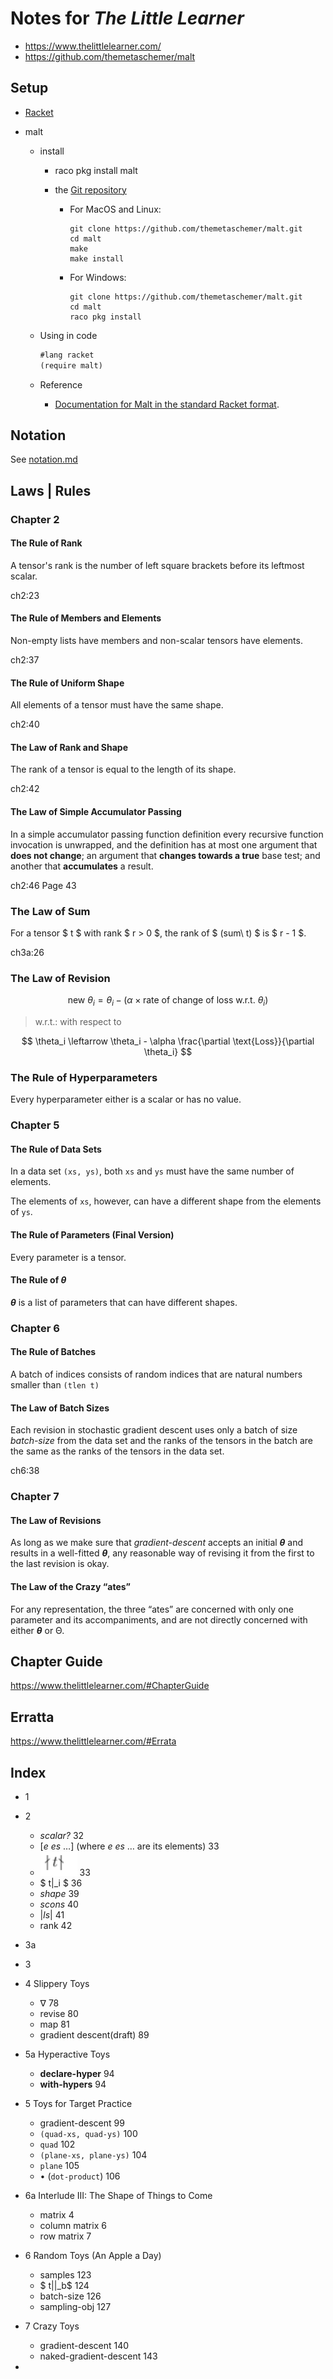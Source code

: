 # Notes for _The Little Learner_

- https://www.thelittlelearner.com/
- https://github.com/themetaschemer/malt

## Setup

- [Racket](https://racket-lang.org/) 

- malt

  - install

    - raco pkg install malt

    - the [Git repository](https://github.com/themetaschemer/malt.git)

        - For MacOS and Linux: 

          ```
          git clone https://github.com/themetaschemer/malt.git
          cd malt
          make
          make install
          ```

        - For Windows:
          ```
          git clone https://github.com/themetaschemer/malt.git
          cd malt
          raco pkg install
          ```

  - Using in code
  
    ```scheme
    #lang racket
    (require malt)
    ```
  
    
  
  - Reference
  
    - [Documentation for Malt in the standard Racket format](https://docs.racket-lang.org/malt/index.html).



## Notation

See [notation.md](./notation.md)

## Laws | Rules

### Chapter 2

#### The Rule of Rank

A tensor's rank is the number of left square brackets before its leftmost scalar.

ch2:23

#### The Rule of Members and Elements

Non-empty lists have members and non-scalar tensors have elements.

ch2:37

#### The Rule of Uniform Shape

All elements of a tensor must have the same shape.

ch2:40

#### The Law of Rank and Shape

The rank of a tensor is equal to the length of its shape.

ch2:42

#### The Law of Simple Accumulator Passing

In a simple accumulator passing function definition every recursive function invocation is unwrapped, and the definition has at most one argument that **does not change**; an argument that **changes towards a true** base test; and another that **accumulates** a result.

ch2:46 Page 43

### The Law of Sum

For a tensor $ t $ with rank $ r > 0 $, the rank of $ (sum\ t) $ is $ r - 1 $.

ch3a:26 

### The Law of Revision

$$  \text{new } \theta_i = \theta_i - (\alpha \times \text{rate of change of loss w.r.t. } \theta_i)  $$

> w.r.t.: with respect to

$$  \theta_i \leftarrow \theta_i - \alpha \frac{\partial \text{Loss}}{\partial \theta_i}  $$

### The Rule of Hyperparameters

Every hyperparameter either is a scalar or has no value.

### Chapter 5

#### The Rule of Data Sets

In a data set `(xs, ys)`, both `xs` and `ys` must have the same number of elements. 

The elements of `xs`, however, can have a different shape from the elements of `ys`.

#### The Rule of Parameters (Final Version)

Every parameter is a tensor.

#### The Rule of *θ*

***θ*** is a list of parameters that can have different shapes.

### Chapter 6

#### The Rule of Batches

A batch of indices consists of random indices that are natural numbers smaller than `(tlen t)`

#### The Law of Batch Sizes

Each revision in stochastic gradient descent uses only a batch of size *batch-size* from the data set and the ranks of the tensors in the batch are the same as the ranks of the tensors in the data set.

ch6:38

### Chapter 7

#### The Law of Revisions

As long as we make sure that *gradient-descent* accepts an initial ***θ*** and results in a well-fitted ***θ***, any reasonable way of revising it from the first to the last revision is okay.

#### The Law of the Crazy “ates”

For any representation, the three “ates” are concerned with only one parameter and its accompaniments, and are not directly concerned with either ***θ*** or Θ.

## Chapter Guide

https://www.thelittlelearner.com/#ChapterGuide

## Erratta

https://www.thelittlelearner.com/#Errata

## Index


- 1
- 2

  - *scalar?* 32
  - [*e es* …] (where *e es* … are its elements) 33
  - ![tlent.png](assets/tlent.png) 33
  - $ t|_i $ 36
  - *shape* 39
  - *scons* 40
  - $|ls|$ 41
  - rank 42

- 3a
- 3
- 4 Slippery Toys
  - ∇ 78
  - revise 80
  - map 81
  - gradient descent(draft) 89
- 5a Hyperactive Toys
  - **declare-hyper** 94
  - **with-hypers** 94
- 5 Toys for Target Practice

  - gradient-descent 99
  - `(quad-xs, quad-ys)` 100
  - `quad` 102
  - `(plane-xs, plane-ys)` 104
  - `plane` 105
  - • (`dot-product`) 106


- 6a Interlude III: The Shape of Things to Come
  - matrix 4
  - column matrix 6
  - row matrix 7
- 6 Random Toys (An Apple a Day)
  - samples 123
  - $ t||_b$ 124
  - batch-size 126
  - sampling-obj 127
- 7 Crazy Toys
  - gradient-descent 140
  - naked-gradient-descent 143
- 







